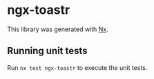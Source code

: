 # ngx-toastr

This library was generated with [Nx](https://nx.dev).

## Running unit tests

Run `nx test ngx-toastr` to execute the unit tests.
